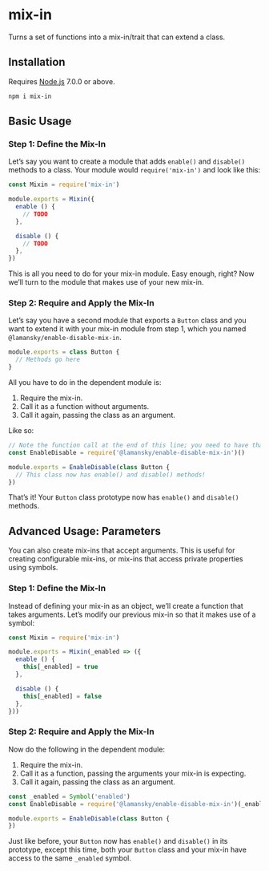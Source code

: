 # mix-in

Turns a set of functions into a mix-in/trait that can extend a class.

## Installation

Requires [Node.js](https://nodejs.org/) 7.0.0 or above.

```bash
npm i mix-in
```

## Basic Usage

### Step 1: Define the Mix-In

Let’s say you want to create a module that adds `enable()` and `disable()` methods to a class. Your module would `require('mix-in')` and look like this:

```javascript
const Mixin = require('mix-in')

module.exports = Mixin({
  enable () {
    // TODO
  },

  disable () {
    // TODO
  },
})
```

This is all you need to do for your mix-in module. Easy enough, right? Now we’ll turn to the module that makes use of your new mix-in.

### Step 2: Require and Apply the Mix-In

Let’s say you have a second module that exports a `Button` class and you want to extend it with your mix-in module from step 1, which you named `@lamansky/enable-disable-mix-in`.

```javascript
module.exports = class Button {
  // Methods go here
}
```

All you have to do in the dependent module is:
1. Require the mix-in.
2. Call it as a function without arguments.
3. Call it again, passing the class as an argument.

Like so:

```javascript
// Note the function call at the end of this line; you need to have that!
const EnableDisable = require('@lamansky/enable-disable-mix-in')()

module.exports = EnableDisable(class Button {
  // This class now has enable() and disable() methods!
})
```

That’s it! Your `Button` class prototype now has `enable()` and `disable()` methods.

## Advanced Usage: Parameters

You can also create mix-ins that accept arguments. This is useful for creating configurable mix-ins, or mix-ins that access private properties using symbols.

### Step 1: Define the Mix-In

Instead of defining your mix-in as an object, we’ll create a function that takes arguments. Let’s modify our previous mix-in so that it makes use of a symbol:

```javascript
const Mixin = require('mix-in')

module.exports = Mixin(_enabled => ({
  enable () {
    this[_enabled] = true
  },

  disable () {
    this[_enabled] = false
  },
}))
```

### Step 2: Require and Apply the Mix-In

Now do the following in the dependent module:
1. Require the mix-in.
2. Call it as a function, passing the arguments your mix-in is expecting.
3. Call it again, passing the class as an argument.

```javascript
const _enabled = Symbol('enabled')
const EnableDisable = require('@lamansky/enable-disable-mix-in')(_enabled)

module.exports = EnableDisable(class Button {
})
```

Just like before, your `Button` now has `enable()` and `disable()` in its prototype, except this time, both your `Button` class and your mix-in have access to the same `_enabled` symbol.
